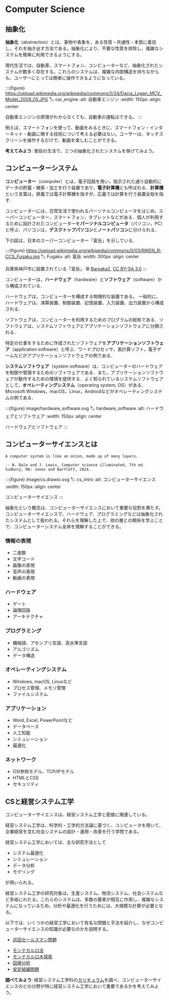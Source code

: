 # Computer Science

<!-- research has shown that students understand concrete examples more easily than abstract ones, even when the students themselves are abstract thinkers.  -->

## 抽象化

**抽象化**（abstraction）とは、事物や表象を，ある性質・共通性・本質に着目し，それを抽き出す方法である。抽象化により、不要な性質を排除し、複雑なシステムを簡単に利用できるようにする。

現代生活では、自動車、スマートフォン、コンピューターなど、抽象化されたシステムが数多く存在する。これらのシステムは、複雑な内部構造を持ちながらも、ユーザーにとっては簡単に操作できるようになっている。

:::{figure} https://upload.wikimedia.org/wikipedia/commons/2/24/Dacia_Logan_MCV_Model_2009_05.JPG
:label: car_engine
:alt: 自動車エンジン
:width: 150px
:align: center

自動車エンジンの原理がわからなくても、自動車の運転はできる。
:::

例えば、スマートフォンを使って、動画をみるときに、スマートフォン・インターネット・動画に関する技術について考える必要はない。ユーザーは、タッチスクリーンを操作するだけで、動画を楽しむことができる。

**考えてみよう**: 普段の生活で、三つの抽象化されたシステムを挙げてみよう。

## コンピューターシステム

**コンピューター**（computer）とは，電子回路を用い，指示された通り自動的にデータの貯蔵・検索・加工を行う装置であり，**電子計算機**とも呼ばれる．**計算機**という言葉は，狭義では電子計算機を指すが，広義では計算を行う装置全般を指す．

コンピューターには，日常生活で使われるパーソナルコンピュータをはじめ，スーパーコンピューター，スマートフォン，タブレットなどがある．個人が利用するために設計されたコンピューターを**パーソナルコンピュータ**（パソコン，PC）と呼ぶ．パソコンは，**デスクトップパソコン**と**ノートパソコン**に分けられる．

下の図は，日本のスーパーコンピューター「富岳」を示している．

:::{figure} https://upload.wikimedia.org/wikipedia/commons/0/03/RIKEN_R-CCS_Fugaku.jpg
:label: Fugaku
:alt: 富岳
:width: 300px
:align: center

兵庫県神戸市に設置されている「富岳」 © [Barsaka2](https://commons.wikimedia.org/wiki/File:RIKEN_R-CCS_Fugaku.jpg), [CC BY-SA 3.0](https://creativecommons.org/licenses/by-sa/3.0/deed.en)
:::

コンピューターは，**ハードウェア**（hardware）と**ソフトウェア**（software）から構成されている．

ハードウェアは，コンピューターを構成する物理的な装置である。
一般的に，ハードウェアは、演算装置、制御装置、記憶装置、入力装置、出力装置から構成される．

ソフトウェアは，コンピューターを利用するためのプログラムの総称である．ソフトウェアは，システムソフトウェアとアプリケーションソフトウェアに分類される．

特定の仕事をするために作成されたソフトウェアを**アプリケーションソフトウェア**（application software）と呼ぶ．ワードプロセッサ，表計算ソフト，電子ゲームなどがアプリケーションソフトウェアの例である．

**システムソフトウェア**（system software）は，コンピューターのハードウェアを制御や管理するためのソフトウェアである．また，アプリケーションソフトウェアが動作するための環境を提供する．よく知られているシステムソフトウェアとして，**オペレーティングシステム**（operating system, OS）がある．Microsoft Windows，macOS，Linux，Androidなどがオペレーティングシステムの例である．

:::{figure} image/hardware_software.svg
:label: hardware_software
:alt: ハードウェアとソフトウェア
:width: 150px
:align: center

ハードウェアとソフトウェア
:::

## コンピューターサイエンスとは

```{epigraph}
A computer system is like an onion, made up of many layers.

-- N. Dale and J. Lewis, Computer science illuminated, 7th ed. Sudbury, MA: Jones and Bartlett, 2024.
```

:::{figure} image/cs.drawio.svg
:label: cs_intro
:alt: コンピューターサイエンス
:width: 150px
:align: center

コンピューターサイエンス
:::

抽象化という概念は、コンピューターサイエンスにおいて重要な役割を果たす。コンピューターサイエンスで、ハードウェア、プログラミングなどは抽象化されたシステムとして扱われる。それらを理解した上で、他の層との関係を学ぶことで、コンピューターシステム全体を理解することができる。

### 情報の表現

- 二進数
- 文字コード
- 画像の表現
- 音声の表現
- 動画の表現

### ハードウェア

- ゲート
- 論理回路
- アーキテクチャ

### プログラミング

- 機械語、アセンブリ言語、高水準言語
- アルゴリズム
- データ構造

### オペレーティングシステム

- Windows, macOS, Linuxなど
- プロセス管理、メモリ管理
- ファイルシステム

### アプリケーション

- Word, Excel, PowerPointなど
- データベース
- 人工知能
- シミュレーション
- 最適化

### ネットワーク

- OSI参照モデル、TCP/IPモデル
- HTMLとCSS
- セキュリティ

## CSと経営システム工学

コンピューターサイエンスは、経営システム工学と密接に関連している。

経営システム工学は、科学的・工学的方法論に基づく、コンピュータを用いて、企業経営を含む社会システムの設計・運用・改善を行う学問である。

経営システム工学においては、主な研究手法として

- システム最適化
- シミュレーション
- データ分析
- モデリング

が用いられる。

経営システム工学の研究対象は，生産システム、物流システム、社会システムなど多岐にわたる。これらのシステムは、多数の要素が相互に作用し、複雑なシステムになっているため，分析や最適化を行うためには、大規模な計算が必要となる。

以下では、いくつかの経営工学において有名な問題と手法を紹介し、なぜコンピューターサイエンスの知識が必要なのかを説明する。

- [巡回セールスマン問題](https://ja.wikipedia.org/wiki/%E5%B7%A1%E5%9B%9E%E3%82%BB%E3%83%BC%E3%83%AB%E3%82%B9%E3%83%9E%E3%83%B3%E5%95%8F%E9%A1%8C)
<!-- - [ナップサック問題](https://ja.wikipedia.org/wiki/%E3%83%8A%E3%83%83%E3%83%97%E3%82%B5%E3%83%83%E3%82%AF%E5%95%8F%E9%A1%8C)
- [最短経路問題](https://ja.wikipedia.org/wiki/最短経路問題) -->
- [モンテカルロ法](https://ja.wikipedia.org/wiki/%E3%83%A2%E3%83%B3%E3%83%86%E3%82%AB%E3%83%AB%E3%83%AD%E6%B3%95)
- [モンテカルロ木探索](https://ja.wikipedia.org/wiki/モンテカルロ木探索)
- [回帰分析](https://ja.wikipedia.org/wiki/%E5%9B%9E%E5%B8%B0%E5%88%86%E6%9E%90)
- [安定結婚問題](https://ja.wikipedia.org/wiki/%E5%AE%89%E5%AE%9A%E7%B5%90%E5%A9%9A%E5%95%8F%E9%A1%8C)
<!-- - [数値解析](https://ja.wikipedia.org/wiki/%E6%95%B0%E5%80%A4%E8%A7%A3%E6%9E%90) -->

**調べてみよう**: 経営システム工学科の[カリキュラム](https://ise-hp.ws.hosei.ac.jp/study/)を調べ、コンピューターサイエンスのどの分野が特に経営システム工学において重要であるかを考えてみよう。

